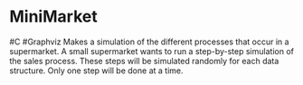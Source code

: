 # MiniMarket
#C #Graphviz Makes a simulation of the different processes that occur in a supermarket. A small supermarket wants to run a step-by-step simulation of the sales process. These steps will be simulated randomly for each data structure. Only one step will be done at a time.

